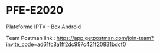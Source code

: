 # PFE-E2020
Plateforme IPTV - Box Android

Team Postman link : https://app.getpostman.com/join-team?invite_code=ad61fc8a1ff2dc997c421f20831bdcf0
